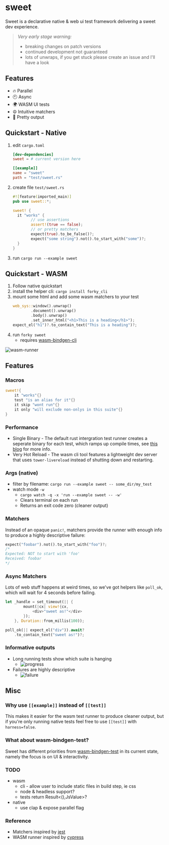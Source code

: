 # sweet
Sweet is a declarative native & web ui test framework delivering a sweet dev experience.

> *Very early stage warning:*
> - breaking changes on patch versions
> - continued development not guaranteed
> - lots of unwraps, if you get stuck please create an issue and I'll have a look

## Features

- 🔥 Parallel
- 🕙 Async
- 🌍 WASM UI tests
- ☮️ Intuitive matchers
- 🌈 Pretty output
## Quickstart - Native

1. edit `cargo.toml`
	```toml
	[dev-dependencies]
	sweet = # current version here

	[[example]]
	name = "sweet"
	path = "test/sweet.rs"
	```
1. create file `test/sweet.rs`
	```rs
	#![feature(imported_main)]
	pub use sweet::*;

	sweet! {
	  it "works" {
			// use assertions
			assert!(true == false);
			// or pretty matchers
			expect(true).to_be_false()?;
			expect("some string").not().to_start_with("some")?;
	  }
	}
	```
1. run `cargo run --example sweet`

## Quickstart - WASM

1. Follow native quickstart
1. install the helper cli: `cargo install forky_cli`
2. mount some html and add some wasm matchers to your test
	```rs
	web_sys::window().unwrap()
			.document().unwrap()
			.body().unwrap()
			.set_inner_html("<h1>This is a heading</h1>");
	expect_el("h1")?.to_contain_text("This is a heading")?;
	```
3. run `forky sweet`
	- requires [wasm-bindgen-cli](https://rustwasm.github.io/wasm-bindgen/reference/cli.html)

![wasm-runner](https://raw.githubusercontent.com/mrchantey/forky/main/docs/images/wasm-runner.png)

## Features

### Macros

```rs
sweet!{
	it "works"{}
	test "is an alias for it"{}
	it skip "wont run"{}
	it only "will exclude non-onlys in this suite"{}
}
```
### Performance

- Single Binary - The default rust intergration test runner creates a seperate binary for each test, which ramps up compile times, see [this blog](https://matklad.github.io/2021/02/27/delete-cargo-integration-tests.html) for more info.
- Very Hot Reload - The wasm cli tool features a lightweight dev server that uses `tower-livereload` instead of shutting down and restarting.

### Args (native)
- filter by filename: `cargo run --example sweet -- some_dir/my_test`
- watch mode `-w`
	- `cargo watch -q -x 'run --example sweet -- -w'`
	- Clears terminal on each run
	- Returns an exit code zero (cleaner output)

### Matchers
Instead of an opaque `panic!`, matchers provide the runner with enough info to produce a highly descriptive failure:
```rs
expect("foobar").not().to_start_with("foo")?;
/*
Expected: NOT to start with 'foo'
Received: foobar
*/
```

### Async Matchers
Lots of web stuff happens at weird times, so we've got helpers like `poll_ok`, which will wait for 4 seconds before failing.

```rs
let _handle = set_timeout(|| {
		mount(|cx| view!{cx,
			<div>"sweet as!"</div>
		});
	}, Duration::from_millis(100));

poll_ok(|| expect_el("div")).await?
	.to_contain_text("sweet as!")?;
```

### Informative outputs
- Long running tests show which suite is hanging
	- ![progress](https://raw.githubusercontent.com/mrchantey/forky/main/docs/images/progress.png)
- Failures are highly descriptive 
	- ![failure](https://raw.githubusercontent.com/mrchantey/forky/main/docs/images/failure.png)

## Misc

### Why use `[[example]]` instead of `[[test]]`
This makes it easier for the wasm test runner to produce cleaner output, but if you're only running native tests feel free to use `[[test]]` with `harness=false`.

### What about wasm-bindgen-test?
Sweet has different priorities from [wasm-bindgen-test](https://rustwasm.github.io/wasm-bindgen/wasm-bindgen-test/index.html) in its current state, namely the focus is on UI & interactivity.

### TODO
- wasm
	- cli - allow user to include static files in build step, ie css
	- node & headless support?
	- tests return Result<(),JsValue>?
- native
	- use clap & expose parallel flag

### Reference
- Matchers inspired by [jest](https://jestjs.io/)
- WASM runner inspired by [cypress](https://www.cypress.io/)


